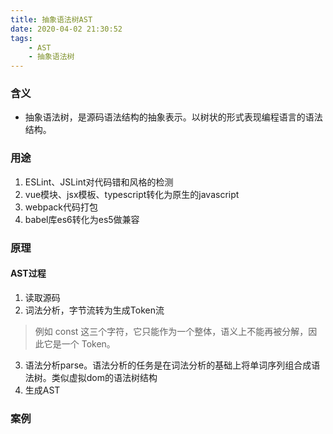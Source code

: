 ```yaml
---
title: 抽象语法树AST
date: 2020-04-02 21:30:52
tags:
    - AST
    - 抽象语法树
---
```


### 含义
* 抽象语法树，是源码语法结构的抽象表示。以树状的形式表现编程语言的语法结构。

### 用途
1. ESLint、JSLint对代码错和风格的检测
2. vue模块、jsx模板、typescript转化为原生的javascript
3. webpack代码打包
4. babel库es6转化为es5做兼容


### 原理
#### AST过程
1. 读取源码
2. 词法分析，字节流转为生成Token流
> 例如 const 这三个字符，它只能作为一个整体，语义上不能再被分解，因此它是一个 Token。
3. 语法分析parse。语法分析的任务是在词法分析的基础上将单词序列组合成语法树。类似虚拟dom的语法树结构
4. 生成AST

### 案例